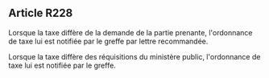 Article R228
----
Lorsque la taxe diffère de la demande de la partie prenante, l'ordonnance de
taxe lui est notifiée par le greffe par lettre recommandée.

Lorsque la taxe diffère des réquisitions du ministère public, l'ordonnance de
taxe lui est notifiée par le greffe.
